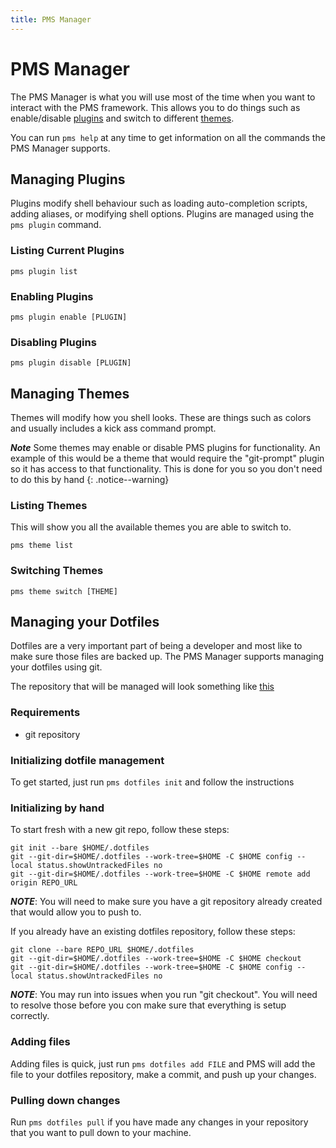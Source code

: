 ```yaml
---
title: PMS Manager
---
```


# PMS Manager

The PMS Manager is what you will use most of the time when you want to interact with the PMS framework. This allows you to do things such as enable/disable [plugins](https://github.com/JoshuaEstes/pms/blob/main/pms/plugins.html) and switch to different [themes](https://github.com/JoshuaEstes/pms/blob/main/pms/themes.html).

You can run `pms help` at any time to get information on all the commands the PMS Manager supports.

## Managing Plugins

Plugins modify shell behaviour such as loading auto-completion scripts, adding aliases, or modifying shell options. Plugins are managed using the `pms plugin` command.

### Listing Current Plugins

```shell
pms plugin list
```

### Enabling Plugins

```shell
pms plugin enable [PLUGIN]
```

### Disabling Plugins

```shell
pms plugin disable [PLUGIN]
```

## Managing Themes

Themes will modify how you shell looks. These are things such as colors and usually includes a kick ass command prompt.

_**Note**_ Some themes may enable or disable PMS plugins for functionality. An example of this would be a theme that would require the "git-prompt" plugin so it has access to that functionality. This is done for you so you don't need to do this by hand {: .notice--warning}

### Listing Themes

This will show you all the available themes you are able to switch to.

```shell
pms theme list
```

### Switching Themes

```shell
pms theme switch [THEME]
```

## Managing your Dotfiles

Dotfiles are a very important part of being a developer and most like to make sure those files are backed up. The PMS Manager supports managing your dotfiles using git.

The repository that will be managed will look something like [this](https://github.com/JoshuaEstes/dotfiles)

### Requirements

* git repository

### Initializing dotfile management

To get started, just run `pms dotfiles init` and follow the instructions

### Initializing by hand

To start fresh with a new git repo, follow these steps:

```
git init --bare $HOME/.dotfiles
git --git-dir=$HOME/.dotfiles --work-tree=$HOME -C $HOME config --local status.showUntrackedFiles no
git --git-dir=$HOME/.dotfiles --work-tree=$HOME -C $HOME remote add origin REPO_URL
```

_**NOTE**_: You will need to make sure you have a git repository already created that would allow you to push to.

If you already have an existing dotfiles repository, follow these steps:

```
git clone --bare REPO_URL $HOME/.dotfiles
git --git-dir=$HOME/.dotfiles --work-tree=$HOME -C $HOME checkout
git --git-dir=$HOME/.dotfiles --work-tree=$HOME -C $HOME config --local status.showUntrackedFiles no
```

_**NOTE**_: You may run into issues when you run "git checkout". You will need to resolve those before you con make sure that everything is setup correctly.

### Adding files

Adding files is quick, just run `pms dotfiles add FILE` and PMS will add the file to your dotfiles repository, make a commit, and push up your changes.

### Pulling down changes

Run `pms dotfiles pull` if you have made any changes in your repository that you want to pull down to your machine.
